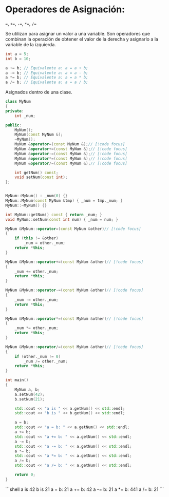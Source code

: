 # Operadores de Asignación:
`=`, `+=`, `-=`, `*=`, `/=`

Se utilizan para asignar un valor a una variable. Son operadores que combinan la operación de obtener el valor de la derecha y asignarlo a la variable de la izquierda.


```cpp
int a = 5;
int b = 10;

a += b; // Equivalente a: a = a + b;
a -= b; // Equivalente a: a = a - b;
a *= b; // Equivalente a: a = a * b;
a /= b; // Equivalente a: a = a / b;

```

Asignados dentro de una clase.

<Badge type="tip" text="MyNum.hpp" />

```cpp
class MyNum
{
private:
	int _num;

public:
	MyNum();
	MyNum(const MyNum &);
	~MyNum();
	MyNum &operator=(const MyNum &);// [!code focus]
	MyNum &operator+=(const MyNum &);// [!code focus]
	MyNum &operator-=(const MyNum &);// [!code focus]
	MyNum &operator*=(const MyNum &);// [!code focus]
	MyNum &operator/=(const MyNum &);// [!code focus]

	int getNum() const;
	void setNum(const int);
};
```

<Badge type="tip" text="MyNum.cpp" />

```cpp

MyNum::MyNum() : _num(0) {}
MyNum::MyNum(const MyNum &tmp) { _num = tmp._num; }
MyNum::~MyNum() {}

int MyNum::getNum() const { return _num; }
void MyNum::setNum(const int num) { _num = num; }

MyNum &MyNum::operator=(const MyNum &other)// [!code focus]
{
	if (this != &other)
		_num = other._num;
	return *this;
}

MyNum &MyNum::operator+=(const MyNum &other)// [!code focus]
{
	_num += other._num;
	return *this;
}

MyNum &MyNum::operator-=(const MyNum &other)// [!code focus]
{
	_num -= other._num;
	return *this;
}

MyNum &MyNum::operator*=(const MyNum &other)// [!code focus]
{
	_num *= other._num;
	return *this;
}

MyNum &MyNum::operator/=(const MyNum &other)// [!code focus]
{
	if (other._num != 0)
		_num /= other._num;
	return *this;
}
```

<Badge type="tip" text="main.cpp" />

```cpp
int main()
{
	MyNum a, b;
	a.setNum(42);
	b.setNum(21);

	std::cout << "a is " << a.getNum() << std::endl;
	std::cout << "b is " << b.getNum() << std::endl;

	a = b;
	std::cout << "a = b: " << a.getNum() << std::endl;
	a += b;
	std::cout << "a += b: " << a.getNum() << std::endl;
	a -= b;
	std::cout << "a -= b: " << a.getNum() << std::endl;
	a *= b;
	std::cout << "a *= b: " << a.getNum() << std::endl;
	a /= b;
	std::cout << "a /= b: " << a.getNum() << std::endl;

	return 0;
}
```
<Badge type="info" text="output" />
```shell
a is 42
b is 21
a = b: 21
a += b: 42
a -= b: 21
a *= b: 441
a /= b: 21
```
